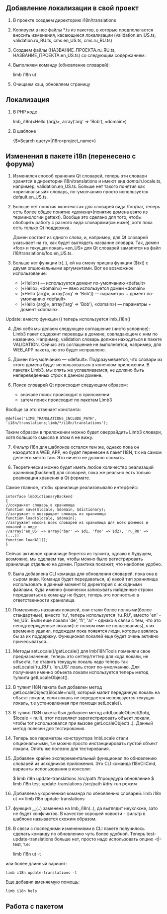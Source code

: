 ## Добавление локализации в свой проект
1) В проекте создаем директорию i18n/translations

2) Копируем в нее файлы *.ts из пакетов, в которые предполагается вносить изменения, касающиеся локализации (validation.en_US.ts, validation.ru_RU.ts, cms.en_US.ts, cms.ru_RU.ts)

3) Создаем файлы (НАЗВАНИЕ_ПРОЕКТА.ru_RU.ts, НАЗВАНИЕ_ПРОЕКТА.en_US.ts) со следующим содержанием:

    <?xml version=«1.0» encoding=«utf-8»?> <TS> <context> </context> </TS>

4) Выполняем команду (обновление словарей):

    limb i18n ut

5) Очищаем кэш, обновляем страницу

## Локализация

1) В PHP коде

    lmb_i18n(«Hello {arg}», array('arg' ⇒ 'Bob'), «domain»)

2) В шаблоне

    {$»Search query»|i18n:«project_name»}

## Изменения в пакете i18n (перенесено с форума)
1) Изменился способ хранения Qt словарей, теперь эти словари хранятся в директории i18n/translations и имеют вид $domain.$locale.ts, например, validation.en_US.ts. Больше нет такого понятия как «оригинальный» словарь, по-умолчанию просто используется default.en_US.ts.

2) Больше нет понятия «контекста» для словарей вида /foo/bar, теперь есть более общее понятие «домена»(понятие домена взято из терминологии gettext). Вообще это сделано для того, чтобы обобщить работу с разного вида словарями(см.ниже), хотя пока есть только Qt поддержка.

   Домен состоит из одного слова, и, например, для Qt словарей указывает на то, как будет выглядеть название словаря. Так, домен «foo» и текущая локаль «en_US» для Qt словарей замапятся на файл i18/translations/foo.en_US.ts.

3) Больше нет функции tr(..), ей на смену пришла функция ($txt) с двумя опциональными аргументами. Вот ее возможное использование:
   
   * («Hello») — используется домент по-умолчанию «default» 
   * («Hello», «domain») — явно используется домен «domain» 
   * («Hello {arg}», array('arg' ⇒ 'Bob')) — параметры + домент по-умолчанию «default» 
   * («Hello {arg}», array('arg' ⇒ 'Bob'), «domain») — параметры + домент «domain» 

Update: вместо функции () теперь используется lmb_i18n()

4) Для себя мы делаем следующее соглашение (чисто условное): Limb3 пакет содержит переводы в домене, совпадающем с ним по названию. Например, validation словарь должен находиться в пакете VALIDATION. Сейчас это соглашение не выполняется, например, для WEB_APP пакета, но это будет исправлено.

5) Домен по-умолчанию — «default». Подразумевается, что словари из этого домена будут использоваться в конечном приложении. В пакетах Limb3, мы опять же уславливаемся, не должно быть непереведенных строк в данном домене.

6) Поиск словарей Qt происходит следующим образом: 
   * вначале поиск происходит в приложении 
   * затем поиск происходит по пакетам Limb3
   
Вообще за это отвечает константа:

    @define('LIMB_TRANSLATIONS_INCLUDE_PATH', 'i18n/translations;limb/*/i18n/translations');

Таким образом в приложении можно будет оверрайдить Limb3 словари, хотя большого смысла в этом я не вижу.

7) Фильтр i18n для шаблонов остался тем же, однако пока он находится в WEB_APP, но будет перенесен в пакет I18N, т.к на самом деле его место там. Это ничего не должно сломать.

8) Теоретически можно будет иметь любое количество реализаций хранилищ(backend) для словарей, пока же реально есть только реализация хранения в Qt формате.

Самое главное, чтобы хранилище реализовывало интерфейс:

    interface lmbDictionaryBackend  
    {  
    //сохраняет словарь в хранилище  
    function save($locale, $domain, $dictionary);  
    //загружает и возвращает словарь из хранилища  
    function load($locale, $domain);  
    //загружает массив всех словарей из хранилища для всех доменов и локалей в виде  
    //array('en_US' => array('bar' => $d1, 'foo' => $d2), 'ru_RU' => (...))  
    function loadAll();   
    }

Сейчас активное хранилище берется из тулкита, однако в будущем, возможно, мы сделаем так, чтобы можно было регистрировать хранилище отдельно на домен. Практика покажет, что наиболее удобно.

9) Была добавлена CLI команда для обновления словарей, пока она в сыром виде. Команде будет передаваться, a) какой тип хранилища использовать в данный момент b) директория с исходными файлами. Куда именно физически записывать найденные строки передаваться в команду не будет, теперь это полностью в ответственности хранилища.

10) Поменялись названия локалей, они стали более полными(более стандартные), вместо 'ru', теперь используется 'ru_RU', вместо 'en' - 'en_US'. Были еще локали 'de', 'fr', 'ar' - однако в связи с тем, что это неподтвержденные локали(т.е толком ими не пользовались), я их временно удалил, подождем пока появятся люди, которые взялись бы за их поддержку. Функционал локалей еще будет очень активно причесываться…

11) Методы setLocale()/getLocale() для lmbI18NTools поменяли свое предназначение, теперь это сеттер/геттер для кода локали, не объекта, т.е ставить текущую локаль надо теперь так setLocale('ru_RU'). 'en_US' лоаль стоит по-умолчанию. Для получения именно объекта локали используется теперь метод тулкита getLocaleObject().

12) В тулкит I18N пакета был добавлен метод getLocaleObject($locale=null), который мапит переданную локаль на объект локали, если локаль не передается используется текущая локаль, т.е установленная при помощи setLocale().

13) В тулкит I18N пакета был добавлен метод addLocaleObject($obj, $locale = null), этот позволяет зарегистрировать объект локали, чтобы тот использовался при вызове getLocaleObject(..). Данный метод полезен для тестирования.

14) Теперь все параметры конструктора lmbLocale стали опциональными, т.е можно просто инстанциировать пустой объект локали. Опять же полезно для тестирования.

15) Добавлен крайне эксперементальный функционал по обновлению словарей из исходников приложения. Это CLI команда I18nCliCmd, варианты использования в консоли:

    $ limb i18n update-translations /src/path #процедура обновление $ limb i18n test-update-translations /src/path #dry-run режим

16) Добавлена укороченная команда по обновлению словарей: limb i18n ut == limb i18n update-translations

17) функция __(..) заменена на lmb_i18n(..), да выглядит неуклюже, зато не будет конфликтов. В качестве хорошей новости - фильтр в шаблоне называется схожим образом.

18) В связи с последними изменениями в CLI пакете получилось сделать команду по обновлению чуть более удобной. Теперь test-update-translations больше нет, просто надо использовать опцию -t|–test, т.е:

    limb i18n ut -t

или более длинный вариант:

    limb i18n update-translations -t

Еще добавил вменяемую помощь:

    limb i18n help

## Работа с пакетом
